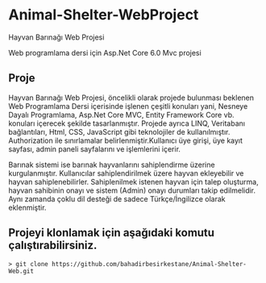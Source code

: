 # Animal-Shelter-WebProject
Hayvan Barınağı Web Projesi 

Web programlama dersi için Asp.Net Core 6.0 Mvc projesi
## Proje 


Hayvan Barınağı Web Projesi, öncelikli olarak projede bulunması beklenen Web Programlama 
Dersi içerisinde işlenen çeşitli konuları yani, Nesneye Dayalı Programlama, Asp.Net Core 
MVC, Entity Framework Core vb. konuları içerecek şekilde tasarlanmıştır. Projede ayrıca 
LINQ, Veritabanı bağlantıları, Html, CSS, JavaScript gibi teknolojiler de kullanılmıştır. 
Authorization ile sınırlamalar belirlenmiştir.Kullanıcı üye girişi, üye kayıt sayfası, admin 
paneli sayfalarını ve işlemlerini içerir.

Barınak sistemi ise barınak hayvanlarını sahiplendirme üzerine kurgulanmıştır. Kullanıcılar 
sahiplendirilmek üzere hayvan ekleyebilir ve hayvan sahiplenebilirler. Sahiplenilmek istenen 
hayvan için talep oluşturma, hayvan sahibinin onayı ve sistem (Admin) onayı durumları takip 
edilmelidir. Aynı zamanda çoklu dil desteği de sadece Türkçe/İngilizce olarak eklenmiştir.

## Projeyi klonlamak için aşağıdaki komutu çalıştırabilirsiniz.

```
> git clone https://github.com/bahadirbesirkestane/Animal-Shelter-Web.git

````
